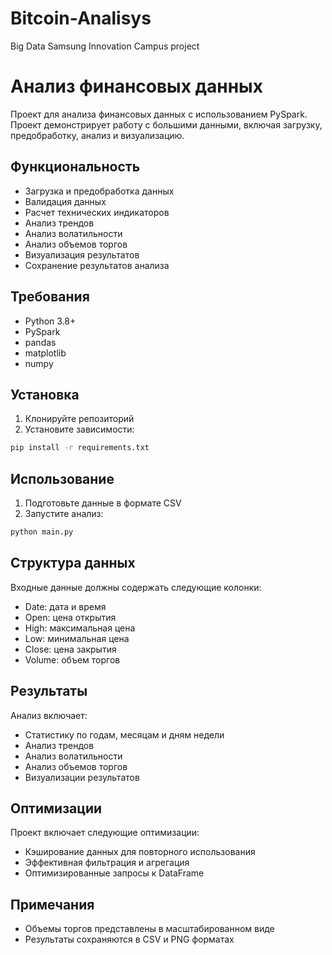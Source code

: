 # Bitcoin-Analisys
Big Data Samsung Innovation Campus project
# Анализ финансовых данных

Проект для анализа финансовых данных с использованием PySpark. Проект демонстрирует работу с большими данными, включая загрузку, предобработку, анализ и визуализацию.

## Функциональность

- Загрузка и предобработка данных
- Валидация данных
- Расчет технических индикаторов
- Анализ трендов
- Анализ волатильности
- Анализ объемов торгов
- Визуализация результатов
- Сохранение результатов анализа

## Требования

- Python 3.8+
- PySpark
- pandas
- matplotlib
- numpy

## Установка

1. Клонируйте репозиторий
2. Установите зависимости:
```bash
pip install -r requirements.txt
```

## Использование

1. Подготовьте данные в формате CSV
2. Запустите анализ:
```bash
python main.py
```

## Структура данных

Входные данные должны содержать следующие колонки:
- Date: дата и время
- Open: цена открытия
- High: максимальная цена
- Low: минимальная цена
- Close: цена закрытия
- Volume: объем торгов

## Результаты

Анализ включает:
- Статистику по годам, месяцам и дням недели
- Анализ трендов
- Анализ волатильности
- Анализ объемов торгов
- Визуализации результатов

## Оптимизации

Проект включает следующие оптимизации:
- Кэширование данных для повторного использования
- Эффективная фильтрация и агрегация
- Оптимизированные запросы к DataFrame

## Примечания

- Объемы торгов представлены в масштабированном виде
- Результаты сохраняются в CSV и PNG форматах 
